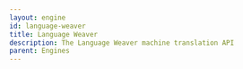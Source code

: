 ```yaml
---
layout: engine
id: language-weaver
title: Language Weaver
description: The Language Weaver machine translation API
parent: Engines
---
```

